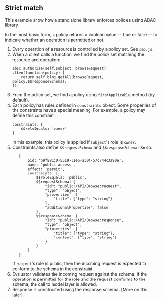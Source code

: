 ## Strict match

This example show how a stand alone library enforces policies using ABAC library.

In the most basic form, a policy returns a boolean value -- true or false -- to indicate whether
an operation is permitted or not.

1. Every operation of a resource is controlled by a policy set. See `pap.js`. 
2. When a client calls a function, we find the policy set matching the resource and operation:
    ```
    abac.authorize(self.subject, browseRequest)
    .then(function(policy) {
        return self.blog.getAll(browseRequest, policy.$$responseSchema);
    });
    ```
3. From the policy set, we find a policy using `firstApplicable` method (by default). 
4. Each policy has rules defined in `constraints` object. Some properties of the constraints have a 
   special meaning. For example, a policy may define this constraint.
   ```
   constraints: {
       $$roleEquals: 'owner'
   }  
   ```
   In this example, this policy is applied if `subject`'s role is `owner`. 
5. Constraints also define `$$requestSchema` and `$$responseSchema` like so:
    ```    
       {
           pid: 'b9f881c0-5519-11e6-a30f-57c744c3a90e',
           name: 'public access',
           effect: 'permit',
           constraints: {
               $$roleEquals: 'public',
               $$requestSchema: {
                   "id": "public:/API/Browse:request",
                   "type": "object",
                   "properties": {
                       "title": {"type": "string"}
                   },
                   "additionalProperties": false
               },
               $$responseSchema: {
                   "id": "public:/API/Browse:response",
                   "type": "object",
                   "properties": {
                       "title": {"type": "string"},
                       "content": {"type": "string"}
                   }
               }
           }
       }
    ```
   If `subject`'s role is public, then the incoming request is expected to conform to the schema
   in the constraint.
6. Evaluator validates the incoming request against the schema. If the operation is permitted for the role
   and the request conforms to the schema, the call to model layer is allowed. 
7. Response is constructed using the response schema. [More on this later]


